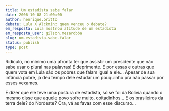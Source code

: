 ```yaml
---
title: Um estadista sabe falar
date: 2006-10-08 21:00:00
author: henrique.britto
debate: Lula X Alckmin: quem venceu o debate?
em_resposta: Lula mostrou atitude de um estadista
em_resposta_user: gilson.mezarobba
slug: um-estadista-sabe-falar
status: publish 
type: post
---
```


Ridículo, no mínimo uma afronta ter que assistir um presidente que não sabe usar o plural nas palavras! É deprimente. É por essas e outras que quem vota em Lula são os pobres que falam igual a ele... Apesar de sua infância pobre, já deu tempo dele estudar um pouquinho pra não passar por esses vexames.


E dizer que ele teve uma postura de estadista, só se foi da Bolívia quando o mesmo disse que aquele povo sofre muito, coitadinhos... E os brasileiros da terra dele? do Nordeste? Ora, vá as favas com esse discurso... 


